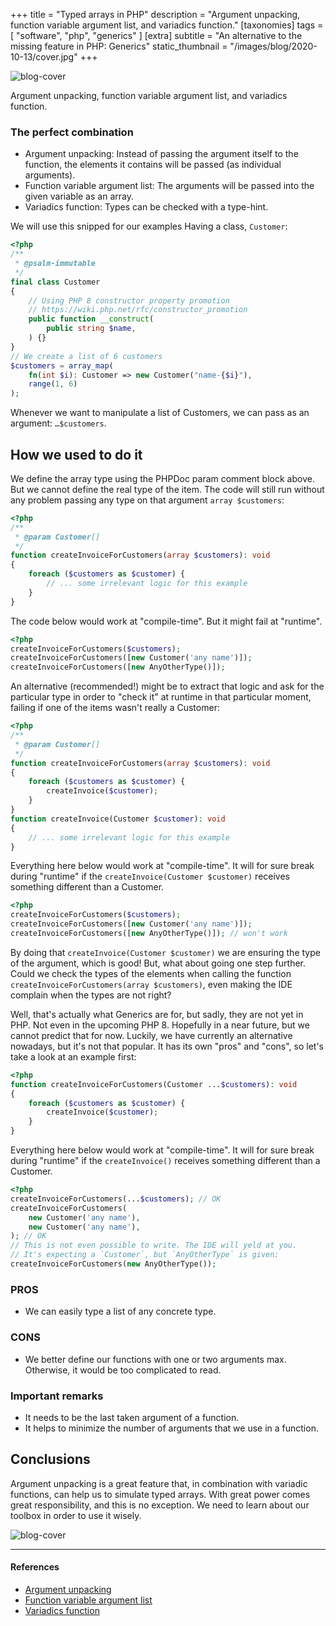 +++
title = "Typed arrays in PHP"
description = "Argument unpacking, function variable argument list, and variadics function."
[taxonomies]
tags = [ "software", "php", "generics" ]
[extra]
subtitle = "An alternative to the missing feature in PHP: Generics"
static_thumbnail = "/images/blog/2020-10-13/cover.jpg"
+++

![blog-cover](/images/blog/2020-10-13/cover.jpg)

Argument unpacking, function variable argument list, and variadics function.

<!-- more -->

### The perfect combination
- Argument unpacking: Instead of passing the argument itself to the function, the elements it contains will be passed (as individual arguments).
- Function variable argument list: The arguments will be passed into the given variable as an array.
- Variadics function: Types can be checked with a type-hint.

We will use this snipped for our examples
Having a class, `Customer`:

```php
<?php
/** 
 * @psalm-immutable 
 */
final class Customer
{
    // Using PHP 8 constructor property promotion
    // https://wiki.php.net/rfc/constructor_promotion
    public function __construct(
        public string $name,
    ) {}
}
// We create a list of 6 customers
$customers = array_map(
    fn(int $i): Customer => new Customer("name-{$i}"),
    range(1, 6)
);
```

Whenever we want to manipulate a list of Customers, we can pass as an argument: `…$customers`.

## How we used to do it

We define the array type using the PHPDoc param comment block above. But we cannot define the real type of the item. The code will still run without any problem passing any type on that argument `array $customers`:

```php
<?php
/** 
 * @param Customer[] 
 */
function createInvoiceForCustomers(array $customers): void
{
    foreach ($customers as $customer) {
        // ... some irrelevant logic for this example
    }
}
```

The code below would work at "compile-time". But it might fail at "runtime".
```php
<?php
createInvoiceForCustomers($customers);
createInvoiceForCustomers([new Customer('any name')]);
createInvoiceForCustomers([new AnyOtherType()]);
```

An alternative (recommended!) might be to extract that logic and ask for the particular type in order to "check it" at runtime in that particular moment, failing if one of the items wasn't really a Customer:

```php
<?php
/** 
 * @param Customer[] 
 */
function createInvoiceForCustomers(array $customers): void
{
    foreach ($customers as $customer) {
        createInvoice($customer);
    }
}
function createInvoice(Customer $customer): void
{
    // ... some irrelevant logic for this example
}
```

Everything here below would work at "compile-time". It will for sure break during "runtime" if the `createInvoice(Customer $customer)` receives something different than a Customer.

```php
<?php
createInvoiceForCustomers($customers);
createInvoiceForCustomers([new Customer('any name')]);
createInvoiceForCustomers([new AnyOtherType()]); // won't work
```

By doing that `createInvoice(Customer $customer)` we are ensuring the type of the argument, which is good! But, what about going one step further. Could we check the types of the elements when calling the function `createInvoiceForCustomers(array $customers)`, even making the IDE complain when the types are not right?

Well, that's actually what Generics are for, but sadly, they are not yet in PHP. Not even in the upcoming PHP 8. Hopefully in a near future, but we cannot predict that for now.
Luckily, we have currently an alternative nowadays, but it's not that popular. It has its own "pros" and "cons", so let's take a look at an example first:

```php
<?php
function createInvoiceForCustomers(Customer ...$customers): void
{
    foreach ($customers as $customer) {
        createInvoice($customer);
    }
}
```

Everything here below would work at "compile-time". It will for sure break during "runtime" if the `createInvoice()` receives something different than a Customer.

```php
<?php
createInvoiceForCustomers(...$customers); // OK
createInvoiceForCustomers(
    new Customer('any name'), 
    new Customer('any name'),
); // OK
// This is not even possible to write. The IDE will yeld at you. 
// It's expecting a `Customer`, but `AnyOtherType` is given:
createInvoiceForCustomers(new AnyOtherType());
```

### PROS
- We can easily type a list of any concrete type.

### CONS
- We better define our functions with one or two arguments max. Otherwise, it would be too complicated to read.

### Important remarks
- It needs to be the last taken argument of a function.
- It helps to minimize the number of arguments that we use in a function.


## Conclusions

Argument unpacking is a great feature that, in combination with variadic functions, can help us to simulate typed arrays. With great power comes great responsibility, and this is no exception.
We need to learn about our toolbox in order to use it wisely.

![blog-cover](/images/blog/2020-10-13/footer.jpg)

---

#### References
- [Argument unpacking](https://wiki.php.net/rfc/argument_unpacking)
- [Function variable argument list](https://www.php.net/manual/en/functions.arguments.php#functions.variable-arg-list)
- [Variadics function](https://wiki.php.net/rfc/variadics)
